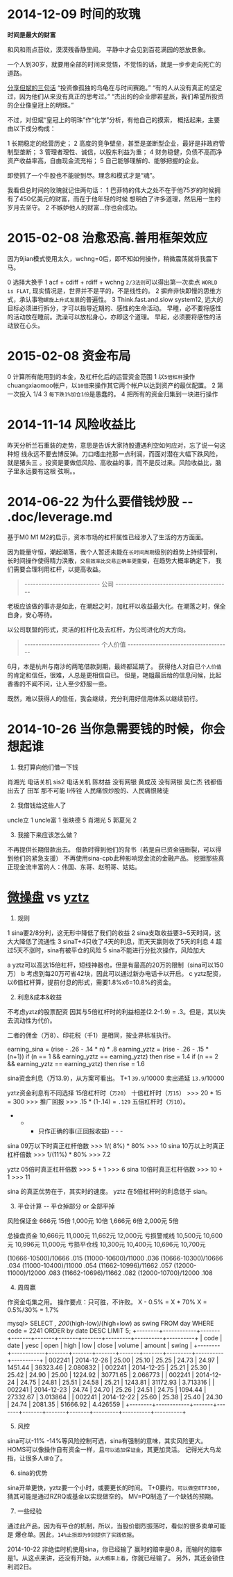 # 2014-12-09 时间的玫瑰

  **时间是最大的财富**

  和风和雨点苔纹，漠漠残香静里闻。
  平静中才会见到百花满园的怒放景象。

  一个人到30岁，就要用全部的时间来觉悟，不觉悟的话，就是一步步走向死亡的道路。

  [分享但斌的三句话](http://blog.sina.com.cn/s/blog_4d82514b01007uul.html)
  “投资像孤独的乌龟在与时间赛跑。”
  “有的人从没有真正的坚定过，因为他们从来没有真正的思考过。”
  “杰出的的企业廖若星辰，我们希望所投资的企业像皇冠上的明珠。”

  不过，对但斌“皇冠上的明珠”作“化学”分析，有他自己的摸索，
  概括起来，主要由以下成分构成：

  1 长期稳定的经营历史；
  2 高度的竞争壁垒，甚至是垄断型企业，最好是非政府管制型垄断；
  3 管理者理性、诚信，以股东利益为重；
  4 财务稳健，负债不高而净资产收益率高，自由现金流充裕；
  5 自己能够理解的、能够把握的企业。

  即使抓了一个牛股也不能驶到尽。理念和模式才是“魂”。

  我看但总时间的玫瑰就记住两句话：
  1 巴菲特的伟大之处不在于他75岁的时候拥有了450亿美元的财富，而在于他年轻的时候
    想明白了许多道理，然后用一生的岁月去坚守。
  2 不嫉妒他人的财富…你也会成功。

# 2015-02-08 治愈恐高.善用框架效应

  因为9jian模式使用太久，wchng=0后，即不知如何操作，稍微震荡就将我震下马。

  0 选择大换手
  1 acf + cdiff + rdiff + wchng `2/3法则`可以得出第一次卖点
    `WORLD is FLAT`, 现实情况是，世界并不是平的，不是线性的。
  2 摒弃非快即慢的思维方式，承认事物`螺旋上升式发展`的普遍性。
  3 Think.fast.and.slow
    system12, 远大的目标必须进行拆分，才可以指导近期的、感性的生命活动。
    早睡，必不要将感性的活动放在睡前。洗澡可以放松身心，亦即这个道理。
    早起，必须要将感性的活动放在心头。

# 2015-02-08 资金布局

  0 计算所有能用到的本金，及杠杆化后的运营资金范围
  1 以`5倍杠杆`操作chuangxiaomoo帐户，以`10倍`来操作其它两个帐户以达到资产的最优配置。
  2 第一次投入 1/4
  3 `每下跌1%加仓1份`是愚蠢的。
  4 把所有的资金归集到一块进行操作

# 2014-11-14 风险收益比

  昨天分析兰石重装的走势，意思是告诉大家持股遭遇利空如何应对，忘了说一句这种短
  线永远不要去博反弹。刀口嗜血抢那一点利润，而面对潜在大幅下跌风险，就是猪头三
  。投资是要做低风险、高收益的事，而不是反过来。风险收益比，脑子里永远要有这根
  弦啊。。

# 2014-06-22 为什么要借钱炒股 -- .doc/leverage.md

  基于M0 M1 M2的启示，资本市场的杠杆属性已经渗入了生活的方方面面。

  因为能量守恒，潮起潮落，我个人暂还未能在`长时间周期`级别的趋势上持续营利，
  长时间操作使得精力涣散，`交易效率比交易正确率更重要`，在趋势大概率确定下，
  我们需要合理利用杠杆，以提高收益。

  > --------------------------- 公司 -----------------------------------------

  老板应该做的事亦是如此，在潮起之时，加杠杆以收益最大化。在潮落之时，保全
  自身，安心等待。

  以公司联盟的形式，灵活的杠杆化及去杠杆，为公司进化的大方向。

  > --------------------------- 个人价值 -------------------------------------

  6月，本是杭州与南沙的两笔借款到期，最终都延期了。
  获得他人对自已`个人价值`的肯定和信任，很难，人总是更相信自已。
  但是，艳姐最后给的信息问候，比起香香的不闻不问，让人至少舒服一些。

  既然，难以获得人的信任，我会继续，充分利用好信用体系以继续前行。

# 2014-10-26 当你急需要钱的时候，你会想起谁

  1. 我打算向他们借一下钱

  肖湘光  电话关机
  sis2    电话关机
  陈材益  没有网银
  黄成茂  没有网银
  吴仁杰  钱都借出去了
  田军    那不可能
  li传铨  人民痛恨炒股的、人民痛恨赌徒

  2. 我借钱给这些人了

  uncle立 1
  uncle富 1
  张映德  5
  肖湘光  5
  郭夏光  2

  3. 我接下来应该怎么做？

  不再提供长期借款出去。
  借款时得到他们的背书（若是自已资金链断裂，可以得到他们的紧急支援）
  不再使用sina-cpb此种影响现金流的金融产品。
  挖掘那些真正现金流丰富的人：伟国、东哥、赵明哥、姑姑。

# [微操盘](sina.wcp) vs [yztz](赢在投资)

  1. 规则

  1 sina要2/8分利，这无形中降低了我们的收益
  2 sina支取收益要3~5天时间，这大大降低了流通性
  3 sinaT+4只收了4天的利息，而天天赢则收了5天的利息
  4 超过5天不涨时，sina有被平仓的风险
  5 sina不能进行分批次操作，风险加大

  a yztz可以高达15倍杠杆，短线神器也，但是有最高的20万的限制（sina可以150万）
  b 考虑到每20万可省42块，因此可以通过新办电话卡以开启。
  c yztz配资，以6倍杠杆算，提前付息的形式，需要1.8%x6=10.8%的资金。

  2. 利息&成本&收益

  不考虑yztz的股票配资
  因其与5倍杠杆时的利益相差(2.2-1.9) = .3。但是，其以失去流动性为代价。

  二者的佣金（万8）、印花税（千1）是相同，按业界标准执行。 

  earning_sina = (rise - .26 - .14 * n) * .8
  earning_yztz = (rise - .26 - .15 * (n+1))
  if (n == 1 && earning_yztz == earning_yztz)   then rise = 1.4
  if (n == 2 && earning_yztz == earning_yztz)   then rise = 1.6

  sina资金利息（万13.9），从方案可看出。
  T+1       `39.9`/10000
  卖出递延  `13.9`/10000

  yztz资金利息有不同选择
  15倍杠杆时（`万20`） 
  十倍杠杆时（`万15`） >>> 20 * 15 = 300 >>> 推广回报 >>> .15 * (1-.14) = `.129`
  五倍杠杆时（`万10`）。

  - - - 只作正确的事(正回报收益) - - -

  sina 09万以下时真正杠杆倍数 >>> 1/( 8%) * 80% >>> 10
  sina 10万以上时真正杠杆倍数 >>> 1/(11%) * 80% >>> 7.2

  yztz 05倍时真正杠杆倍数     >>>  5 + 1 >>> 6
  sina 10倍时真正杠杆倍数     >>> 10 + 1 >>> 11

  sina 的真正优势在于，其实时的速度。
  yztz 在5倍杠杆时的利息低于 sian。 

  3. 平仓计算 -- 平仓掉部分 or 全部平掉

  风险保证金  666元 15倍      1,000元 10倍          1,666元 6倍   2,000元 5倍

  总操盘资金  10,666元        11,000元              11,662元      12,000元
  亏损警戒线  10,500元        10,600元              10,996元      11,000元
  亏损平仓线  10,300元        10,400元              10,696元      10,700元

  (10666-10500)/10666 .015 (11000-10600)/11000 .036
  (10666-10300)/10666 .034 (11000-10400)/11000 .054
                                  (11662-10996)/11662 .057 (12000-11000)/12000 .083
                                  (11662-10696)/11662 .082 (12000-10700)/12000 .108

  4. 周周赢

  作资金屯集之用。
  操作要点：只可胜，不许败。
  X - 0.5% = X * 70%
  X = 0.5%/30% = 1.7%

  mysql> SELECT *, 200*(high-low)/(high+low) as swing FROM day WHERE code = 2241 ORDER by date DESC LIMIT 5;
  +--------+------------+-------+-------+-------+-------+-------+---------+----------+----------+
  | code   | date       | yesc  | open  | high  | low   | close | volume  | amount   | swing    |
  +--------+------------+-------+-------+-------+-------+-------+---------+----------+----------+
  | 002241 | 2014-12-26 | 25.00 | 25.10 | 25.25 | 24.73 | 24.97 | 1451.44 | 36323.46 | 2.080832 |
  | 002241 | 2014-12-25 | 25.21 | 25.30 | 25.42 | 24.90 | 25.00 | 1224.92 | 30771.65 | 2.066773 |
  | 002241 | 2014-12-24 | 24.75 | 24.81 | 25.51 | 24.58 | 25.21 | 1243.81 | 31172.93 | 3.713316 |
  | 002241 | 2014-12-23 | 24.74 | 24.70 | 25.26 | 24.51 | 24.75 | 1094.44 | 27332.67 | 3.013864 |
  | 002241 | 2014-12-22 | 25.60 | 25.38 | 25.40 | 24.30 | 24.74 | 2081.35 | 51666.92 | 4.426559 |
  +--------+------------+-------+-------+-------+-------+-------+---------+----------+----------+

  5. 风控

  sina可以-11% -14%等风险控制可选，sina有强制的意味，其实风险更大。
  HOMS可以像操作自有资金一样，且`可以追加保证金`，其更加灵活。
  记得光大乌龙指，让很多人`爆仓`了。

  6. sina的优势

  sina开单更快，yztz要一个小时，或要更长的时间。
  T+0要约，`可以做空ETF300`，猜其可能是通过RZRQ或基金以实现做空的。
  MV=PQ制造了一个缺钱的预期。

  7. 一些经验

  通过此产品，因为有平仓的机制，所以，当股价剧烈振荡时，看似的很多卖单可能是
  爆仓单。因此，`14%止损即为9剑提供了实践依据`。

  2014-10-22 非绝佳时机使用sina，你已经输了
  赢时的赔率是0.8，而输时的赔率是1。从这点来讲，还没有开始，`从大概率上看`，你就已经输了。
  另外，其还会锁住利润2日。

